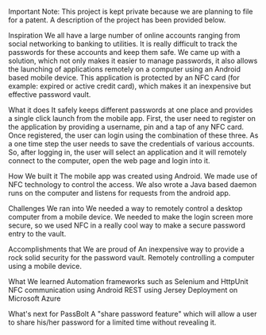 Important Note:
This project is kept private because we are planning to file for a patent. A description of the project has been provided below.

Inspiration
We all have a large number of online accounts ranging from social networking to banking to utilities. It is really difficult to track the passwords for these accounts and keep them safe. We came up with a solution, which not only makes it easier to manage passwords, it also allows the launching of applications remotely on a computer using an Android based mobile device. This application is protected by an NFC card (for example: expired or active credit card), which makes it an inexpensive but effective password vault.

What it does
It safely keeps different passwords at one place and provides a single click launch from the mobile app. First, the user need to register on the application by providing a username, pin and a tap of any NFC card. Once registered, the user can login using the combination of these three. As a one time step the user needs to save the credentials of various accounts. So, after logging in, the user will select an application and it will remotely connect to the computer, open the web page and login into it.

How We built it
The mobile app was created using Android. We made use of NFC technology to control the access. We also wrote a Java based daemon runs on the computer and listens for requests from the android app.

Challenges We ran into
We needed a way to remotely control a desktop computer from a mobile device. We needed to make the login screen more secure, so we used NFC in a really cool way to make a secure password entry to the vault.

Accomplishments that We are proud of
An inexpensive way to provide a rock solid security for the password vault. Remotely controlling a computer using a mobile device.

What We learned
Automation frameworks such as Selenium and HttpUnit
NFC communication using Android
REST using Jersey
Deployment on Microsoft Azure

What's next for PassBolt
A "share password feature" which will allow a user to share his/her password for a limited time without revealing it.
